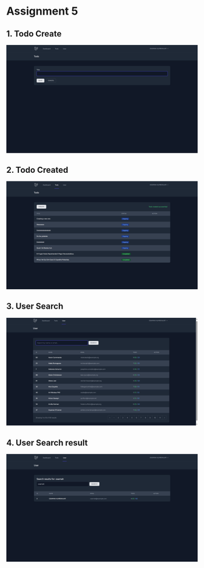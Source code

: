 # Assignment 5

## 1. Todo Create

![Alt text](screenshot/tugas5/1.png)

## 2. Todo Created

![Alt text](screenshot/tugas5/2.png)

## 3. User Search

![Alt text](screenshot/tugas5/3.png)

## 4. User Search result

![Alt text](screenshot/tugas5/4.png)
